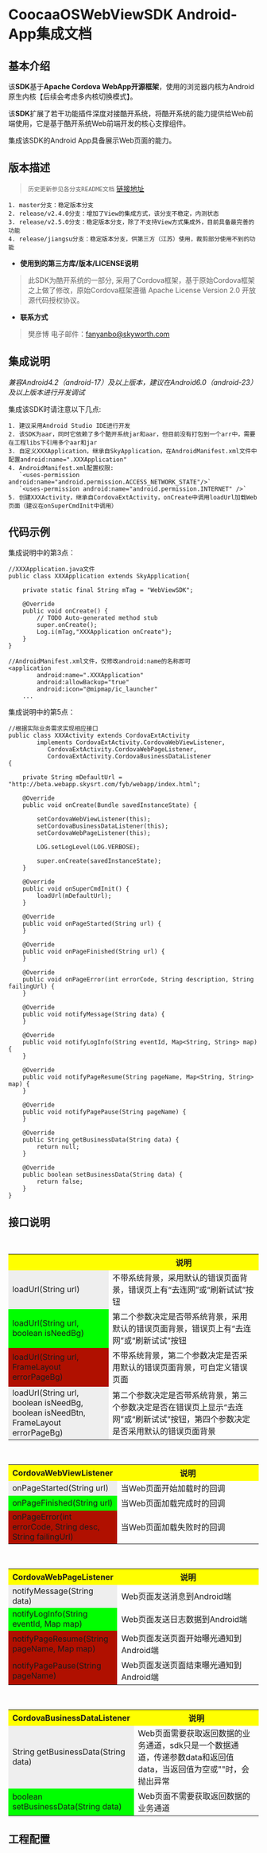 
CoocaaOSWebViewSDK Android-App集成文档
=

## 基本介绍

该**SDK**基于**Apache Cordova WebApp开源框架**，使用的浏览器内核为Android原生内核【后续会考虑多内核切换模式】。

该**SDK**扩展了若干功能插件深度对接酷开系统，将酷开系统的能力提供给Web前端使用，它是基于酷开系统Web前端开发的核心支撑组件。

集成该SDK的Android App具备展示Web页面的能力。

## 版本描述

> ``历史更新参见各分支README文档`` [链接地址](https://github.com/fanyanbo/CoocaaOSWebViewSDK) <br/>
```
1. master分支：稳定版本分支
2. release/v2.4.0分支：增加了View的集成方式，该分支不稳定，内测状态
3. release/v2.5.0分支：稳定版本分支，除了不支持View方式集成外，目前具备最完善的功能
4. release/jiangsu分支：稳定版本分支，供第三方（江苏）使用，裁剪部分使用不到的功能
```
 
 - **使用到的第三方库/版本/LICENSE说明**
 > 此SDK为酷开系统的一部分, 采用了Cordova框架，基于原始Cordova框架之上做了修改，原始Cordova框架遵循 Apache License Version 2.0 开放源代码授权协议。

- **联系方式**
 > 樊彦博  电子邮件：fanyanbo@skyworth.com


## 集成说明

*兼容Android4.2（android-17）及以上版本，建议在Android6.0（android-23）及以上版本进行开发调试*

集成该SDK时请注意以下几点:

```
1. 建议采用Android Studio IDE进行开发
2. 该SDK为aar，同时它依赖了多个酷开系统jar和aar，但目前没有打包到一个arr中，需要在工程libs下引用多个aar和jar
3. 自定义XXXApplication，继承自SkyApplication，在AndroidManifest.xml文件中配置android:name=".XXXApplication"
4. AndroidManifest.xml配置权限:   
   `<uses-permission android:name="android.permission.ACCESS_NETWORK_STATE"/>`
   `<uses-permission android:name="android.permission.INTERNET" />`
5. 创建XXXActivity，继承自CordovaExtActivity，onCreate中调用loadUrl加载Web页面（建议在onSuperCmdInit中调用）
```

## 代码示例

集成说明中的第3点：
```
//XXXApplication.java文件
public class XXXApplication extends SkyApplication{

    private static final String mTag = "WebViewSDK";

    @Override
    public void onCreate() {
        // TODO Auto-generated method stub
        super.onCreate();
        Log.i(mTag,"XXXApplication onCreate");
    }
}

//AndroidManifest.xml文件，仅修改android:name的名称即可
<application
        android:name=".XXXApplication"
        android:allowBackup="true"
        android:icon="@mipmap/ic_launcher"
	...
```

集成说明中的第5点：

```
//根据实际业务需求实现相应接口
public class XXXActivity extends CordovaExtActivity
        implements CordovaExtActivity.CordovaWebViewListener, 
		   CordovaExtActivity.CordovaWebPageListener, 
		   CordovaExtActivity.CordovaBusinessDataListener 
{

    private String mDefaultUrl = "http://beta.webapp.skysrt.com/fyb/webapp/index.html";

    @Override
    public void onCreate(Bundle savedInstanceState) {

        setCordovaWebViewListener(this);
        setCordovaBusinessDataListener(this);
        setCordovaWebPageListener(this);

        LOG.setLogLevel(LOG.VERBOSE);

        super.onCreate(savedInstanceState);
    }

    @Override
    public void onSuperCmdInit() {
        loadUrl(mDefaultUrl);
    }

    @Override
    public void onPageStarted(String url) {
    }

    @Override
    public void onPageFinished(String url) {
    }

    @Override
    public void onPageError(int errorCode, String description, String failingUrl) {
    }

    @Override
    public void notifyMessage(String data) {
    }

    @Override
    public void notifyLogInfo(String eventId, Map<String, String> map) {
    }

    @Override
    public void notifyPageResume(String pageName, Map<String, String> map) {
    }

    @Override
    public void notifyPagePause(String pageName) {
    }

    @Override
    public String getBusinessData(String data) {
        return null;
    }

    @Override
    public boolean setBusinessData(String data) {
        return false;
    }
}
```

## 接口说明

<table>
  <tr>
    <th width=40%, bgcolor=yellow > </th>
    <th width=60%, bgcolor=yellow>说明</th>
  </tr>
  <tr>
    <td bgcolor=#eeeeee>loadUrl(String url)</td>
    <td>不带系统背景，采用默认的错误页面背景，错误页上有“去连网”或“刷新试试”按钮 </td>
  </tr>
  <tr>
    <td bgcolor=#00FF00>loadUrl(String url, boolean isNeedBg)</td>
    <td>第二个参数决定是否带系统背景，采用默认的错误页面背景，错误页上有“去连网”或“刷新试试”按钮</td>
  <tr>
    <td bgcolor=rgb(0,10,0)>loadUrl(String url, FrameLayout errorPageBg)</td>
    <td>不带系统背景，第二个参数决定是否采用默认的错误页面背景，可自定义错误页面</td>
  </tr>
  <tr>
    <td bgcolor=#eeeeee>loadUrl(String url, boolean isNeedBg, boolean isNeedBtn, FrameLayout errorPageBg)</td>
    <td>第二个参数决定是否带系统背景，第三个参数决定是否在错误页上显示“去连网”或“刷新试试”按钮，第四个参数决定是否采用默认的错误页面背景 </td>
  </tr>
</table>

<table>
  <tr>
    <th width=40%, bgcolor=yellow >CordovaWebViewListener</th>
    <th width=60%, bgcolor=yellow>说明</th>
  </tr>
  <tr>
    <td bgcolor=#eeeeee>onPageStarted(String url)</td>
    <td>当Web页面开始加载时的回调</td>
  </tr>
  <tr>
    <td bgcolor=#00FF00>onPageFinished(String url)</td>
    <td>当Web页面加载完成时的回调</td>
  <tr>
    <td bgcolor=rgb(0,10,0)>onPageError(int errorCode, String desc, String failingUrl)</td>
    <td>当Web页面加载失败时的回调</td>
  </tr>
</table>

<table>
  <tr>
    <th width=40%, bgcolor=yellow >CordovaWebPageListener</th>
    <th width=60%, bgcolor=yellow>说明</th>
  </tr>
  <tr>
    <td bgcolor=#eeeeee>notifyMessage(String data)</td>
    <td>Web页面发送消息到Android端</td>
  </tr>
  <tr>
    <td bgcolor=#00FF00>notifyLogInfo(String eventId, Map<String,String> map)</td>
    <td>Web页面发送日志数据到Android端</td>
  </tr>
  <tr>
    <td bgcolor=rgb(0,10,0)>notifyPageResume(String pageName, Map<String,String> map)</td>
    <td>Web页面发送页面开始曝光通知到Android端</td>
  </tr>
  <tr>
    <td bgcolor=rgb(0,10,0)>notifyPagePause(String pageName)</td>
    <td>Web页面发送页面结束曝光通知到Android端</td>
  </tr>
</table>

<table>
  <tr>
    <th width=40%, bgcolor=yellow >CordovaBusinessDataListener</th>
    <th width=60%, bgcolor=yellow>说明</th>
  </tr>
  <tr>
    <td bgcolor=#eeeeee>String getBusinessData(String data)</td>
    <td>Web页面需要获取返回数据的业务通道，sdk只是一个数据通道，传递参数data和返回值data，当返回值为空或""时，会抛出异常</td>
  </tr>
  <tr>
    <td bgcolor=#00FF00>boolean setBusinessData(String data)</td>
    <td>Web页面不需要获取返回数据的业务通道</td>
  </tr>
</table>

## 工程配置

